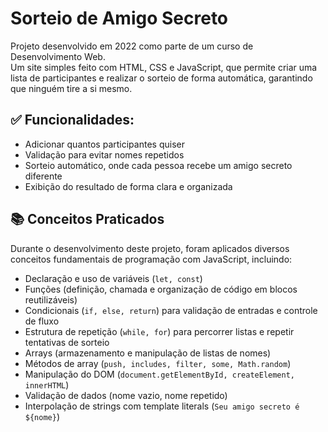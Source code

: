 # Sorteio de Amigo Secreto

Projeto desenvolvido em 2022 como parte de um curso de Desenvolvimento Web.
<br>
Um site simples feito com HTML, CSS e JavaScript, que permite criar uma lista de participantes e realizar o sorteio de forma automática, garantindo que ninguém tire a si mesmo.

## ✅ Funcionalidades:

*  Adicionar quantos participantes quiser
*  Validação para evitar nomes repetidos
*  Sorteio automático, onde cada pessoa recebe um amigo secreto diferente
*  Exibição do resultado de forma clara e organizada


## 📚 Conceitos Praticados
Durante o desenvolvimento deste projeto, foram aplicados diversos conceitos fundamentais de programação com JavaScript, incluindo:

* Declaração e uso de variáveis (`let, const`)
* Funções (definição, chamada e organização de código em blocos reutilizáveis)
* Condicionais (`if, else, return`) para validação de entradas e controle de fluxo
* Estrutura de repetição (`while, for`) para percorrer listas e repetir tentativas de sorteio
* Arrays (armazenamento e manipulação de listas de nomes)
* Métodos de array (`push, includes, filter, some, Math.random`)
* Manipulação do DOM (`document.getElementById, createElement, innerHTML`)
* Validação de dados (nome vazio, nome repetido)
* Interpolação de strings com template literals (`Seu amigo secreto é ${nome}`)


